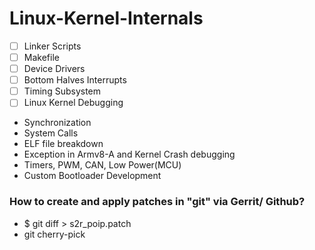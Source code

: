 # Linux-Kernel-Internals
- [ ] Linker Scripts
- [ ] Makefile
- [ ] Device Drivers
- [ ] Bottom Halves Interrupts
- [ ] Timing Subsystem
- [ ] Linux Kernel Debugging
- Synchronization
- System Calls
- ELF file breakdown
- Exception in Armv8-A and Kernel Crash debugging
- Timers, PWM, CAN, Low Power(MCU)
- Custom Bootloader Development

### How to create and apply patches in "git" via Gerrit/ Github?
- $ git diff > s2r_poip.patch
- git cherry-pick 

